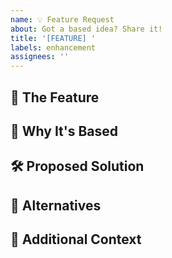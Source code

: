 ```yaml
---
name: 💡 Feature Request
about: Got a based idea? Share it!
title: '[FEATURE] '
labels: enhancement
assignees: ''
---
```


## 🎯 The Feature
<!-- What do you want to add? -->

## 🌟 Why It's Based
<!-- Why would this be epic? -->

## 🛠️ Proposed Solution
<!-- How would you build it? -->

## 🔄 Alternatives
<!-- Any other approaches? -->

## 📝 Additional Context
<!-- More details? Screenshots? Links? --> 